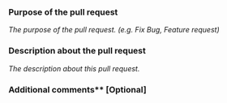 <!-- markdownlint-disable MD036 MD041 -->

### Purpose of the pull request

*The purpose of the pull request. (e.g. Fix Bug, Feature request)*

### Description about the pull request

*The description about this pull request.*

### Additional comments** [Optional]
